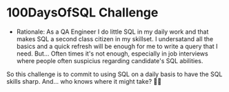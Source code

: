 # 100DaysOfSQL Challenge 

- Rationale: 
As a QA Engineer I do little SQL in my daily work and that makes 
SQL a second class citizen in my skillset. I undersatand all the 
basics and a quick refresh will be enough for me to write a query
that I need. 
But... 
Often times it's not enough, especially in job interviews where 
people often suspicius regarding candidate's SQL abilities. 

So this challenge is to commit to using SQL on a daily basis to 
have the SQL skills sharp. And... who knows where it might take? :man_shrugging:
